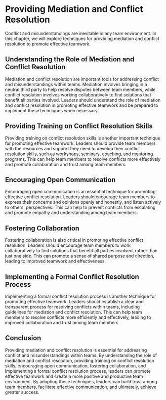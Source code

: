 # Providing Mediation and Conflict Resolution

Conflict and misunderstandings are inevitable in any team environment. In this chapter, we will explore techniques for providing mediation and conflict resolution to promote effective teamwork.

Understanding the Role of Mediation and Conflict Resolution
-----------------------------------------------------------

Mediation and conflict resolution are important tools for addressing conflict and misunderstandings within teams. Mediation involves bringing in a neutral third party to help resolve disputes between team members, while conflict resolution involves working collaboratively to find solutions that benefit all parties involved. Leaders should understand the role of mediation and conflict resolution in promoting effective teamwork and be prepared to implement these techniques when necessary.

Providing Training on Conflict Resolution Skills
------------------------------------------------

Providing training on conflict resolution skills is another important technique for promoting effective teamwork. Leaders should provide team members with the resources and support they need to develop their conflict resolution skills, such as workshops, seminars, coaching, and mentoring programs. This can help team members to resolve conflicts more effectively and promote collaboration and trust among team members.

Encouraging Open Communication
------------------------------

Encouraging open communication is an essential technique for promoting effective conflict resolution. Leaders should encourage team members to express their concerns and opinions openly and honestly, and listen actively to others' perspectives. This can help to prevent conflicts from escalating and promote empathy and understanding among team members.

Fostering Collaboration
-----------------------

Fostering collaboration is also critical in promoting effective conflict resolution. Leaders should encourage team members to work collaboratively to find solutions that benefit all parties involved, rather than just one side. This can promote a sense of shared purpose and direction, leading to improved teamwork and effectiveness.

Implementing a Formal Conflict Resolution Process
-------------------------------------------------

Implementing a formal conflict resolution process is another technique for promoting effective teamwork. Leaders should establish a clear and transparent process for resolving conflicts within teams, including guidelines for mediation and conflict resolution. This can help team members to resolve conflicts more efficiently and effectively, leading to improved collaboration and trust among team members.

Conclusion
----------

Providing mediation and conflict resolution is essential for addressing conflict and misunderstandings within teams. By understanding the role of mediation and conflict resolution, providing training on conflict resolution skills, encouraging open communication, fostering collaboration, and implementing a formal conflict resolution process, leaders can promote effective teamwork and create a more positive and productive team environment. By adopting these techniques, leaders can build trust among team members, facilitate effective communication, and ultimately, achieve greater success.
